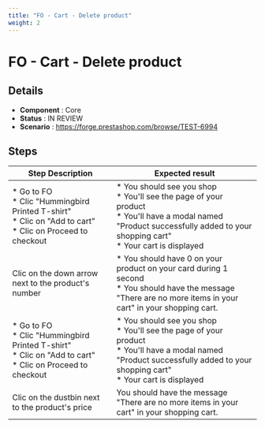```yaml
---
title: "FO - Cart - Delete product"
weight: 2
---
```


# FO - Cart - Delete product
## Details
* **Component** : Core
* **Status** : IN REVIEW
* **Scenario** : https://forge.prestashop.com/browse/TEST-6994

## Steps
| Step Description | Expected result |
| ----- | ----- |
| * Go to FO <br> * Clic "Hummingbird Printed T-shirt"<br> * Clic on "Add to cart"<br> * Clic on Proceed to checkout | * You should see you shop<br> * You'll see the page of your product<br> * You'll have a modal named "Product successfully added to your shopping cart"<br> * Your cart is displayed |
| Clic on the down arrow next to the product's number | * You should have 0 on your product on your card during 1 second <br> * You should have the message "There are no more items in your cart" in your shopping cart. |
| * Go to FO <br> * Clic "Hummingbird Printed T-shirt"<br> * Clic on "Add to cart"<br> * Clic on Proceed to checkout | * You should see you shop<br> * You'll see the page of your product<br> * You'll have a modal named "Product successfully added to your shopping cart"<br> * Your cart is displayed |
| Clic on the dustbin next to the product's price | You should have the message "There are no more items in your cart" in your shopping cart. |
